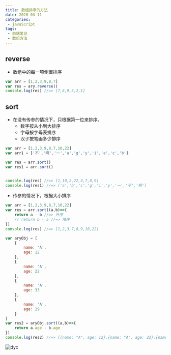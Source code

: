 ```yaml
---
title: 数组排序的方法
date: 2020-03-11
categories:
 - javaScript
tags:
 - 前端笔记
 - 数组方法
---
```


## reverse 
- 数组中的每一项倒置排序
```js
var arr = [1,2,3,9,8,7]
var res = ary.reverse()
console.log(res) //=> [7,8,9,3,2,1]
```
## sort
- 在没有传参的情况下，只根据第一位来排序。
    + 数字按从小到大排序
    + 字母按字母表排序
    + 汉子按笔画多少排序
``` js script
var arr = [1,2,3,9,8,7,10,22]
var arr1 = ['不','啊','一','a','g','y','i','a','c','b']

var res = arr.sort()
var res1 = arr.sort()


console.log(res) //=> [1,10,2,22,3,7,8,9]
console.log(res1) //=> ['a','b','c','g','i','y','一','不','啊']

```
- 传参的情况下，根据大小排序
```js
var arr = [1,2,3,9,8,7,10,22]
var res = arr.sort((a,b)=>{
    return a - b //=> 升序
    // return b - a //=> 降序
})
console.log(res) //=> [1,2,3,7,8,9,10,22]

var aryObj = [
    {
        name: 'A',
        age: 12
    },
    {
        name: 'A',
        age: 22
    },
    {
        name: 'A',
        age: 33
    },
    {
        name: 'A',
        age: 29
    }
]
var res2 = aryObj.sort((a,b)=>{
    return a.age - b.age 
})
console.log(res2) //=> [{name: "A", age: 12},{name: "A", age: 22},{name: "A", age: 29},{name: "A", age: 33}]
```
<img src="https://webdyc.oss-cn-beijing.aliyuncs.com/blog/20210510143846.png" alt="dyc" title="dyc" class="zoom-custom-imgs">
